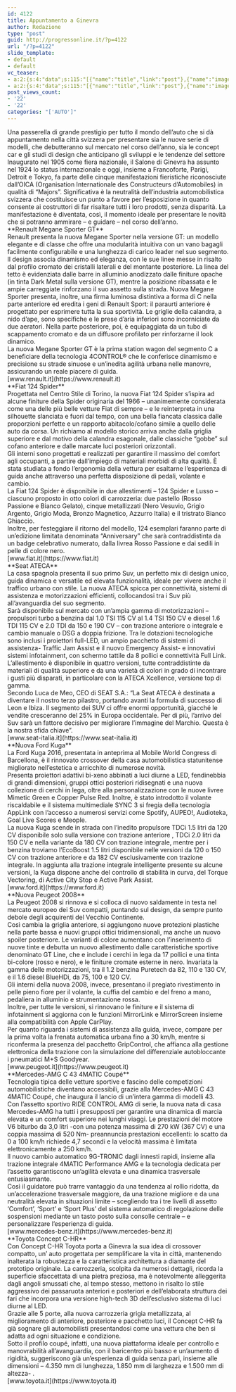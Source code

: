 ```yaml
---
id: 4122
title: Appuntamento a Ginevra
author: Redazione
type: "post"
guid: http://progressonline.it/?p=4122
url: "/?p=4122"
slide_template:
- default
- default
vc_teaser:
- a:2:{s:4:"data";s:115:"[{"name":"title","link":"post"},{"name":"image","image":"featured","link":"none"},{"name":"text","mode":"excerpt"}]";s:7:"bgcolor";s:0:"";}
- a:2:{s:4:"data";s:115:"[{"name":"title","link":"post"},{"name":"image","image":"featured","link":"none"},{"name":"text","mode":"excerpt"}]";s:7:"bgcolor";s:0:"";}
post_views_count:
- '22'
- '22'
categories: "['AUTO']"
---
```


<div>Una passerella di grande prestigio per tutto il mondo dell’auto che si dà appuntamento nella città svizzera per presentare sia le nuove serie di modelli, che debutteranno sul mercato nel corso dell’anno, sia le concept car e gli studi di design che anticipano gli sviluppi e le tendenze del settore</div><div></div><div>Inaugurato nel 1905 come fiera nazionale, il Salone di Ginevra ha assunto nel 1924 lo status internazionale e oggi, insieme a Francoforte, Parigi, Detroit e Tokyo, fa parte delle cinque manifestazioni fieristiche riconosciute dall’OICA (Organisation Internationale des Constructeurs d’Automobiles) in qualità di “Majors”. Significativa è la neutralità dell’industria automobilistica svizzera che costituisce un punto a favore per l’esposizione in quanto consente ai costruttori di far risaltare tutti i loro prodotti, senza disparità. La manifestazione è diventata, così, il momento ideale per presentare le novità che si potranno ammirare – e guidare – nel corso dell’anno.</div><div></div><div></div><div>**Renault Megane Sporter GT**</div><div>Renault presenta la nuova Megane Sporter nella versione GT: un modello elegante e di classe che offre una modularità intuitiva con un vano bagagli facilmente configurabile e una lunghezza di carico leader nel suo segmento.</div><div>Il design associa dinamismo ed eleganza, con le sue linee messe in risalto dal profilo cromato dei cristalli laterali e del montante posteriore. La linea del tetto è evidenziata dalle barre in alluminio anodizzato dalle finiture opache (in tinta Dark Metal sulla versione GT), mentre la posizione ribassata e le ampie carreggiate rinforzano il suo assetto sulla strada. Nuova Megane Sporter presenta, inoltre, una firma luminosa distintiva a forma di C nella parte anteriore ed eredita i geni di Renault Sport: il paraurti anteriore è progettato per esprimere tutta la sua sportività. Le griglie della calandra, a nido d’ape, sono specifiche e le prese d’aria inferiori sono incorniciate da due aeratori. Nella parte posteriore, poi, è equipaggiata da un tubo di scappamento cromato e da un diffusore profilato per rinforzarne il look dinamico.</div><div>La nuova Megane Sporter GT è la prima station wagon del segmento C a beneficiare della tecnologia 4CONTROL® che le conferisce dinamismo e precisione su strade sinuose e un’inedita agilità urbana nelle manovre, assicurando un reale piacere di guida.</div><div>[www.renault.it](https://www.renault.it)</div><div> </div><div>**Fiat 124 Spider**</div><div>Progettata nel Centro Stile di Torino, la nuova Fiat 124 Spider s’ispira ad alcune finiture della Spider originaria del 1966 – unanimemente considerata come una delle più belle vetture Fiat di sempre – e le reinterpreta in una silhouette slanciata e fuori dal tempo, con una bella fiancata classica dalle proporzioni perfette e un rapporto abitacolo/cofano simile a quello delle auto da corsa. Un richiamo al modello storico arriva anche dalla griglia superiore e dal motivo della calandra esagonale, dalle classiche “gobbe” sul cofano anteriore e dalle marcate luci posteriori orizzontali.</div><div>Gli interni sono progettati e realizzati per garantire il massimo del comfort agli occupanti, a partire dall’impiego di materiali morbidi di alta qualità. È stata studiata a fondo l’ergonomia della vettura per esaltarne l’esperienza di guida anche attraverso una perfetta disposizione di pedali, volante e cambio.</div><div>La Fiat 124 Spider è disponibile in due allestimenti – 124 Spider e Lusso – ciascuno proposto in otto colori di carrozzeria: due pastello (Rosso Passione e Bianco Gelato), cinque metallizzati (Nero Vesuvio, Grigio Argento, Grigio Moda, Bronzo Magnetico, Azzurro Italia) e il tristrato Bianco Ghiaccio.</div><div>Inoltre, per festeggiare il ritorno del modello, 124 esemplari faranno parte di un’edizione limitata denominata “Anniversary” che sarà contraddistinta da un badge celebrativo numerato, dalla livrea Rosso Passione e dai sedili in pelle di colore nero.</div><div>[www.fiat.it](https://www.fiat.it)</div><div></div><div>**Seat ATECA**</div><div>La casa spagnola presenta il suo primo Suv, un perfetto mix di design unico, guida dinamica e versatile ed elevata funzionalità, ideale per vivere anche il traffico urbano con stile. La nuova ATECA spicca per connettività, sistemi di assistenza e motorizzazioni efficienti, collocandosi tra i Suv più all’avanguardia del suo segmento.</div><div>Sarà disponibile sul mercato con un’ampia gamma di motorizzazioni – propulsori turbo a benzina dal 1.0 TSI 115 CV al 1.4 TSI 150 CV e diesel 1.6 TDI 115 CV e 2.0 TDI da 150 e 190 CV – con trazione anteriore o integrale e cambio manuale o DSG a doppia frizione. Tra le dotazioni tecnologiche sono inclusi i proiettori full-LED, un ampio pacchetto di sistemi di assistenza- Traffic Jam Assist e il nuovo Emergency Assist- e innovativi sistemi infotainment, con schermo tattile da 8 pollici e connettività Full Link. L’allestimento è disponibile in quattro versioni, tutte contraddistinte da materiali di qualità superiore e da una varietà di colori in grado di incontrare i gusti più disparati, in particolare con la ATECA Xcellence, versione top di gamma.</div><div>Secondo Luca de Meo, CEO di SEAT S.A.: “La Seat ATECA è destinata a diventare il nostro terzo pilastro, portando avanti la formula di successo di Leon e Ibiza. Il segmento dei SUV ci offre enormi opportunità, giacché le vendite cresceranno del 25% in Europa occidentale. Per di più, l’arrivo del Suv sarà un fattore decisivo per migliorare l’immagine del Marchio. Questa è la nostra sfida chiave”.</div><div></div><div>[www.seat-italia.it](https://www.seat-italia.it)</div><div> </div><div>**Nuova Ford Kuga**</div><div>La Ford Kuga 2016, presentata in anteprima al Mobile World Congress di Barcellona, è il rinnovato crossover della casa automobilistica statunitense migliorato nell’estetica e arricchito di numerose novità.</div><div>Presenta proiettori adattivi bi-xeno abbinati a luci diurne a LED, fendinebbia di grandi dimensioni, gruppi ottici posteriori ridisegnati e una nuova collezione di cerchi in lega, oltre alla personalizzazione con le nuove livree Mimetic Green e Copper Pulse Red. Inoltre, è stato introdotto il volante riscaldabile e il sistema multimediale SYNC 3 si fregia della tecnologia AppLink con l’accesso a numerosi servizi come Spotify, AUPEO!, Audioteka, Goal Live Scores e Meople.</div><div>La nuova Kuga scende in strada con l’inedito propulsore TDCi 1.5 litri da 120 CV disponibile solo sulla versione con trazione anteriore , TDCi 2.0 litri da 150 CV e nella variante da 180 CV con trazione integrale, mentre per i benzina troviamo l’EcoBoost 1.5 litri disponibile nelle versioni da 120 o 150 CV con trazione anteriore e da 182 CV esclusivamente con trazione integrale. In aggiunta alla trazione integrale intelligente presente su alcune versioni, la Kuga dispone anche del controllo di stabilità in curva, del Torque Vectoring, di Active City Stop e Active Park Assist.</div><div>[www.ford.it](https://www.ford.it)</div><div></div><div></div><div>**Nuova Peugeot 2008**</div><div>La Peugeot 2008 si rinnova e si colloca di nuovo saldamente in testa nel mercato europeo dei Suv compatti, puntando sul design, da sempre punto debole degli acquirenti del Vecchio Continente.</div><div>Così cambia la griglia anteriore, si aggiungono nuove protezioni plastiche nella parte bassa e nuovi gruppi ottici tridimensionali, ma anche un nuovo spoiler posteriore. Le varianti di colore aumentano con l’inserimento di nuove tinte e debutta un nuovo allestimento dalle caratteristiche sportive denominato GT Line, che e include i cerchi in lega da 17 pollici e una tinta bi-colore (rosso e nero), e le finiture cromate esterne in nero. Invariata la gamma delle motorizzazioni, tra il 1.2 benzina Puretech da 82, 110 e 130 CV, e il 1.6 diesel BlueHDi, da 75, 100 e 120 CV.</div><div>Gli interni della nuova 2008, invece, presentano il pregiato rivestimento in pelle pieno fiore per il volante, la cuffia del cambio e del freno a mano, pedaliera in alluminio e strumentazione rossa.</div><div>Inoltre, per tutte le versioni, si rinnovano le finiture e il sistema di infotainment si aggiorna con le funzioni MirrorLink e MirrorScreen insieme alla compatibilità con Apple CarPlay.</div><div>Per quanto riguarda i sistemi di assistenza alla guida, invece, compare per la prima volta la frenata automatica urbana fino a 30 km/h, mentre si riconferma la presenza del pacchetto GripControl, che affianca alla gestione elettronica della trazione con la simulazione del differenziale autobloccante i pneumatici M+S Goodyear.</div><div>[www.peugeot.it](https://www.peugeot.it)</div><div> </div><div>**Mercedes-AMG C 43 4MATIC Coupé**</div><div>Tecnologia tipica delle vetture sportive e fascino delle competizioni automobilistiche diventano accessibili, grazie alla Mercedes-AMG C 43 4MATIC Coupé, che inaugura il lancio di un’intera gamma di modelli 43.</div><div>Con l’assetto sportivo RIDE CONTROL AMG di serie, la nuova nata di casa Mercedes-AMG ha tutti i presupposti per garantire una dinamica di marcia elevata e un comfort superiore nei lunghi viaggi. Le prestazioni del motore V6 biturbo da 3,0 litri -con una potenza massima di 270 kW (367 CV) e una coppia massima di 520 Nm- preannuncia prestazioni eccellenti: lo scatto da 0 a 100 km/h richiede 4,7 secondi e la velocità massima è limitata elettronicamente a 250 km/h.</div><div>Il nuovo cambio automatico 9G-TRONIC dagli innesti rapidi, insieme alla trazione integrale 4MATIC Performance AMG e la tecnologia dedicata per l’assetto garantiscono un’agilità elevata e una dinamica trasversale entusiasmante.</div><div>Così il guidatore può trarre vantaggio da una tendenza al rollio ridotta, da un’accelerazione trasversale maggiore, da una trazione migliore e da una neutralità elevata in situazioni limite – scegliendo tra i tre livelli di assetto ‘Comfort’, ‘Sport’ e ‘Sport Plus’ del sistema automatico di regolazione delle sospensioni mediante un tasto posto sulla consolle centrale – e personalizzare l’esperienza di guida.</div><div></div><div>[www.mercedes-benz.it](https://www.mercedes-benz.it)</div><div></div><div></div><div>**Toyota Concept C-HR**</div><div>Con Concept C-HR Toyota porta a Ginevra la sua idea di crossover compatto, un’ auto progettata per semplificare la vita in città, mantenendo inalterata la robustezza e la caratteristica architettura a diamante del prototipo originale. La carrozzeria, scolpita da numerosi dettagli, ricorda la superficie sfaccettata di una pietra preziosa, ma è notevolmente alleggerita dagli angoli smussati che, al tempo stesso, mettono in risalto lo stile aggressivo dei passaruota anteriori e posteriori e dell’elaborata struttura dei fari che incorpora una versione high-tech 3D dell’esclusivo sistema di luci diurne al LED.</div><div>Grazie alle 5 porte, alla nuova carrozzeria grigia metallizzata, al miglioramento di anteriore, posteriore e pacchetto luci, il Concept C-HR fa già sognare gli automobilisti presentandosi come una vettura che ben si adatta ad ogni situazione e condizione.</div><div>Sotto il profilo coupé, infatti, una nuova piattaforma ideale per controllo e manovrabilità all’avanguardia, con il baricentro più basso e un’aumento di rigidità, suggeriscono già un’esperienza di guida senza pari, insieme alle dimensioni – 4.350 mm di lunghezza, 1.850 mm di larghezza e 1.500 mm di altezza- .</div><div>[www.toyota.it](https://www.toyota.it)</div><div></div><div></div>